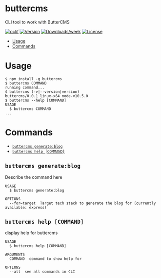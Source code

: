 buttercms
=========

CLI tool to work with ButterCMS

[![oclif](https://img.shields.io/badge/cli-oclif-brightgreen.svg)](https://oclif.io)
[![Version](https://img.shields.io/npm/v/buttercms.svg)](https://npmjs.org/package/buttercms)
[![Downloads/week](https://img.shields.io/npm/dw/buttercms.svg)](https://npmjs.org/package/buttercms)
[![License](https://img.shields.io/npm/l/buttercms.svg)](https://github.com/deleteman/buttercms-cli/blob/master/package.json)

<!-- toc -->
* [Usage](#usage)
* [Commands](#commands)
<!-- tocstop -->
# Usage
<!-- usage -->
```sh-session
$ npm install -g buttercms
$ buttercms COMMAND
running command...
$ buttercms (-v|--version|version)
buttercms/0.0.1 linux-x64 node-v10.5.0
$ buttercms --help [COMMAND]
USAGE
  $ buttercms COMMAND
...
```
<!-- usagestop -->
# Commands
<!-- commands -->
* [`buttercms generate:blog`](#buttercms-generate)
* [`buttercms help [COMMAND]`](#buttercms-help-command)

## `buttercms generate:blog`

Describe the command here

```
USAGE
  $ buttercms generate:blog

OPTIONS
  --for=target  Target tech stack to generate the blog for (currently available: express)

```



## `buttercms help [COMMAND]`

display help for buttercms

```
USAGE
  $ buttercms help [COMMAND]

ARGUMENTS
  COMMAND  command to show help for

OPTIONS
  --all  see all commands in CLI
```

<!-- commandsstop -->
